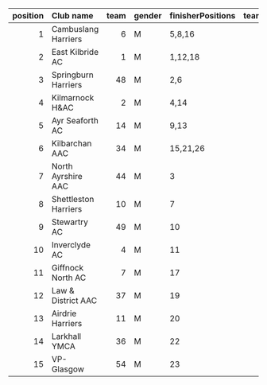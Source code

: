 |   position | Club name            |   team | gender   | finisherPositions   |   teamPoints |   penaltyPoints |   totalPoints |   totalFinishers | Website                                    |
|-----------:|:---------------------|-------:|:---------|:--------------------|-------------:|----------------:|--------------:|-----------------:|:-------------------------------------------|
|          1 | Cambuslang Harriers  |      6 | M        | 5,8,16              |           29 |               0 |            29 |                3 | https://cambuslangharriers.org/            |
|          2 | East Kilbride AC     |      1 | M        | 1,12,18             |           31 |               0 |            31 |                5 | http://www.ekac.org.uk/                    |
|          3 | Springburn Harriers  |     48 | M        | 2,6                 |            8 |              37 |            45 |                2 | https://www.springburnharriers.co.uk/      |
|          4 | Kilmarnock H&AC      |      2 | M        | 4,14                |           18 |              37 |            55 |                2 | http://www.kilmarnockharriers.com/         |
|          5 | Ayr Seaforth AC      |     14 | M        | 9,13                |           22 |              37 |            59 |                2 | https://www.ayrseaforth.co.uk/             |
|          6 | Kilbarchan AAC       |     34 | M        | 15,21,26            |           62 |               0 |            62 |                4 | https://kilbarchanaac.org.uk/              |
|          7 | North Ayrshire AAC   |     44 | M        | 3                   |            3 |              74 |            77 |                1 | https://naathletics.co.uk/                 |
|          8 | Shettleston Harriers |     10 | M        | 7                   |            7 |              74 |            81 |                1 | http://shettlestonharriers.org.uk/         |
|          9 | Stewartry AC         |     49 | M        | 10                  |           10 |              74 |            84 |                1 | nan                                        |
|         10 | Inverclyde AC        |      4 | M        | 11                  |           11 |              74 |            85 |                1 | https://www.inverclydeac.org/              |
|         11 | Giffnock North AC    |      7 | M        | 17                  |           17 |              74 |            91 |                1 | https://www.giffnocknorth.co.uk/           |
|         12 | Law & District AAC   |     37 | M        | 19                  |           19 |              74 |            93 |                1 | http://www.lawaac.co.uk/                   |
|         13 | Airdrie Harriers     |     11 | M        | 20                  |           20 |              74 |            94 |                1 | http://airdrieharriers.org/                |
|         14 | Larkhall YMCA        |     36 | M        | 22                  |           22 |              74 |            96 |                1 | https://www.facebook.com/larkhallharriers/ |
|         15 | VP-Glasgow           |     54 | M        | 23                  |           23 |              74 |            97 |                1 | nan                                        |
